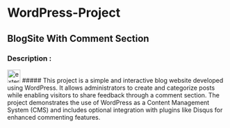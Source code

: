 # WordPress-Project
## BlogSite With Comment Section

### Description :
<img width="30" height="30"  src="https://img.icons8.com/external-flat-wichaiwi/64/external-description-business-flat-wichaiwi.png" alt="external-description-business-flat-wichaiwi"/>
   ##### This project is a simple and interactive blog website developed using WordPress. It allows administrators to create and categorize posts while enabling visitors to share feedback through a comment section. The project demonstrates the use of WordPress as a Content Management System (CMS) and includes optional integration with plugins like Disqus for enhanced commenting features.

   

